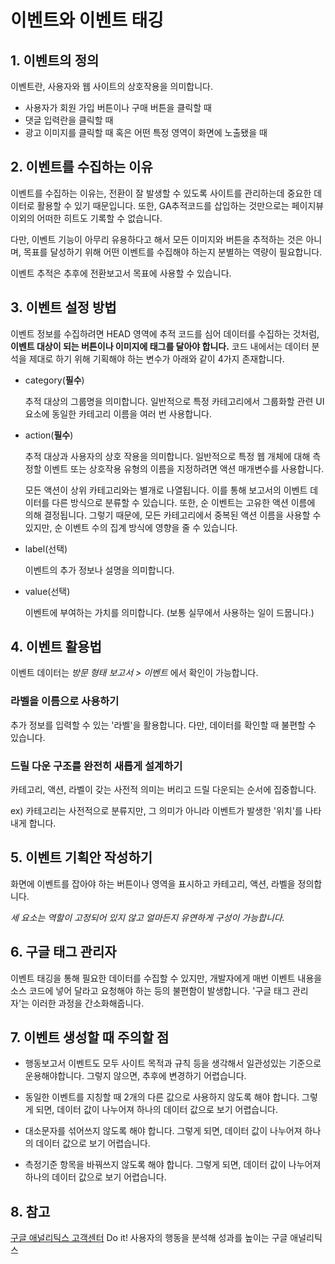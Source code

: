 # 이벤트와 이벤트 태깅

## 1. 이벤트의 정의

이벤트란, 사용자와 웹 사이트의 상호작용을 의미합니다.

- 사용자가 회원 가입 버튼이나 구매 버튼을 클릭할 때
- 댓글 입력란을 클릭할 때
- 광고 이미지를 클릭할 때 혹은 어떤 특정 영역이 화면에 노출됐을 때

## 2. 이벤트를 수집하는 이유

이벤트를 수집하는 이유는, 전환이 잘 발생할 수 있도록 사이트를 관리하는데 중요한 데이터로 활용할 수 있기 때문입니다. 또한, GA추적코드를 삽입하는 것만으로는 페이지뷰 이외의 어떠한 히트도 기록할 수 없습니다.

다만, 이벤트 기능이 아무리 유용하다고 해서 모든 이미지와 버튼을 추적하는 것은 아니며, 목표를 달성하기 위해 어떤 이벤트를 수집해야 하는지 분별하는 역량이 필요합니다.

이벤트 추적은 추후에 전환보고서 목표에 사용할 수 있습니다.

## 3. 이벤트 설정 방법

이벤트 정보를 수집하려면 HEAD 영역에 추적 코드를 심어 데이터를 수집하는 것처럼, **이벤트 대상이 되는 버튼이나 이미지에 태그를 달아야 합니다.**
코드 내에서는 데이터 분석을 제대로 하기 위해 기획해야 하는 변수가 아래와 같이 4가지 존재합니다.

- category(**필수**)

  추적 대상의 그룹명을 의미합니다. 일반적으로 특정 카테고리에서 그룹화할 관련 UI 요소에 동일한 카테고리 이름을 여러 번 사용합니다.

- action(**필수**)

  추적 대상과 사용자의 상호 작용을 의미합니다.
  일반적으로 특정 웹 개체에 대해 측정할 이벤트 또는 상호작용 유형의 이름을 지정하려면 액션 매개변수를 사용합니다.

  모든 액션이 상위 카테고리와는 별개로 나열됩니다. 이를 통해 보고서의 이벤트 데이터를 다른 방식으로 분류할 수 있습니다. 또한, 순 이벤트는 고유한 액션 이름에 의해 결정됩니다. 그렇기 때문에, 모든 카테고리에서 중복된 액션 이름을 사용할 수 있지만, 순 이벤트 수의 집계 방식에 영향을 줄 수 있습니다.

- label(선택)

  이벤트의 추가 정보나 설명을 의미합니다.

- value(선택)

  이벤트에 부여하는 가치를 의미합니다. (보통 실무에서 사용하는 일이 드뭅니다.)

  <script>    
      gtag('event','click',{
  	'event_category':'button',
  	'event_label':'nav buttons',
  	'value':4});
  </script>

## 4. 이벤트 활용법

이벤트 데이터는 _방문 형태 보고서 > 이벤트_ 에서 확인이 가능합니다.

### 라벨을 이름으로 사용하기

추가 정보를 입력할 수 있는 '라벨'을 활용합니다. 다만, 데이터를 확인할 때 불편할 수 있습니다.

### 드릴 다운 구조를 완전히 새롭게 설계하기

카테고리, 액션, 라벨이 갖는 사전적 의미는 버리고 드릴 다운되는 순서에 집중합니다.

ex) 카테고리는 사전적으로 분류지만, 그 의미가 아니라 이벤트가 발생한 '위치'를 나타내게 합니다.

## 5. 이벤트 기획안 작성하기

화면에 이벤트를 잡아야 하는 버튼이나 영역을 표시하고 카테고리, 액션, 라벨을 정의합니다.

_세 요소는 역할이 고정되어 있지 않고 얼마든지 유연하게 구성이 가능합니다._

## 6. 구글 태그 관리자

이벤트 태깅을 통해 필요한 데이터를 수집할 수 있지만, 개발자에게 매번 이벤트 내용을 소스 코드에 넣어 달라고 요청해야 하는 등의 불편함이 발생합니다.
'구글 태그 관리자'는 이러한 과정을 간소화해줍니다.

## 7. 이벤트 생성할 때 주의할 점

- 행동보고서 이벤트도 모두 사이트 목적과 규칙 등을 생각해서 일관성있는 기준으로 운용해야합니다. 그렇지 않으면, 추후에 변경하기 어렵습니다.

- 동일한 이벤트를 지칭할 때 2개의 다른 값으로 사용하지 않도록 해야 합니다. 그렇게 되면, 데이터 값이 나누어져 하나의 데이터 값으로 보기 어렵습니다.

- 대소문자를 섞어쓰지 않도록 해야 합니다. 그렇게 되면, 데이터 값이 나누어져 하나의 데이터 값으로 보기 어렵습니다.

- 측정기준 항목을 바꿔쓰지 않도록 해야 합니다. 그렇게 되면, 데이터 값이 나누어져 하나의 데이터 값으로 보기 어렵습니다.

## 8. 참고

[구글 애널리틱스 고객센터](https://support.google.com/analytics#topic=9143232)
Do it! 사용자의 행동을 분석해 성과를 높이는 구글 애널리틱스
